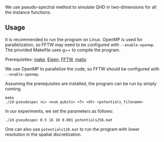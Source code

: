 We use pseudo-spectral method to simulate QHD in two-dimensions for all the instance functions. 

## Usage
It is recommended to run the program on Linux. OpenMP is used for parallelization, so FFTW may need to be configured with `--enable-openmp`. The provided Makefile uses g++ to compile the program.

Prerequisites: [make](https://www.gnu.org/software/make/), [Eigen](https://eigen.tuxfamily.org/index.php?title=Main_Page#Download), [FFTW](https://www.fftw.org/download.html), [matio](https://github.com/tbeu/matio)

We use OpenMP to parallelize the code, so FFTW should be configured with `--enable-openmp`.

Assuming the prerequisites are installed, the program can be run by simply running
```
make
./2d-pseudospec <L> <num_qubits> <T> <dt> <potentials_filename>
```
In our experiments, we set the parameters as follows:
```
./2d-pseudospec 0.5 16 10 0.001 potentials256.mat
```
One can also use `potentials128.mat` to run the program with lower resolution in the spatial discretization.